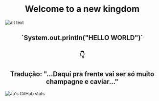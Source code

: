   <center><h1>Welcome to a new kingdom</h1></center>

![alt text](https://encrypted-tbn0.gstatic.com/images?q=tbn:ANd9GcQ1SwAY6tiUEWWVNV4MFheGQeOxTeBXWj858M3dfCQh4NU7Y0lltyShMFDSdMhFQeghY4A&usqp=CAU)

<center><h2>`System.out.println("HELLO WORLD")`</h2></center>
<center><h2>👇</h2></center>
<center><h2>Tradução: "...Daqui pra frente vai ser só muito champagne e caviar..."</h2></center>



![Ju's GitHub stats](https://github-readme-stats.vercel.app/api?username=JulianaBraz&show_icons=true&theme=ambient_gradient)

<!--
**JulianaBraz/JulianaBraz** is a ✨ _special_ ✨ repository because its `README.md` (this file) appears on your GitHub profile.

Here are some ideas to get you started:

devicons -> icones de ti

centralizar: 

<center><h2> TITULO </h2></center>

# Titulo 1
## Titulo 2
### Titulo 3
#### Titulo 4
##### Titulo 5
###### Titulo 6

*italico*
**Negrito**
___italico e negrito___

> Texto da citações

| Cabeçalho 1 | Cabeçalho 2 |
| ------------|-------------|
| texto1      | texto2      |
| texto 3     | texto4      |

[X] Tarefa 1 
[ ] Tarefa 2


GitHub status

procurar github status no google e ir no repositório disponível. git hub status card
e copiar o url e trocar o username na url 

![](url)

- 🔭 I’m currently working on ...
- 🌱 I’m currently learning ...
- 👯 I’m looking to collaborate on ...
- 🤔 I’m looking for help with ...
- 💬 Ask me about ...
- 📫 How to reach me: ...
- 😄 Pronouns: ...
- ⚡ Fun fact: ...
-->
